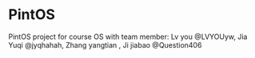 # PintOS
PintOS project for course OS with team member:  Lv you @LVYOUyw, Jia Yuqi @jyqhahah, Zhang yangtian , Ji jiabao @Question406
